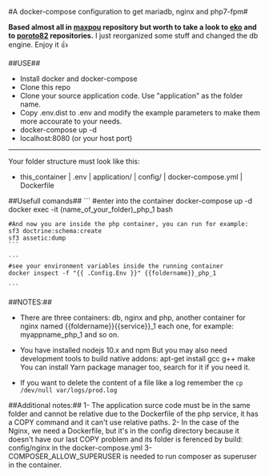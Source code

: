 #A docker-compose configuration to get mariadb, nginx and php7-fpm#

**Based almost all in [maxpou](https://github.com/maxpou/docker-symfony) repository but worth to take a look to [eko](https://github.com/eko/docker-symfony) and to [poroto82](https://github.com/poroto82/symfony-pgsql-nginx) repositories.**
I just reorganized some stuff and changed the db engine. 
Enjoy it  :thumbsup:

##USE##
- Install docker and docker-compose
- Clone this repo
- Clone your source application code. Use "application" as the folder name. 
- Copy .env.dist to .env and modify the example parameters to make them more accourate to your needs.
- docker-compose up -d
- localhost:8080 (or your host port)

---
Your folder structure must look like this:
- this_container
     | .env
     | application/
     | config/
     | docker-compose.yml
     | Dockerfile

##Usefull comands##
	```	
	#enter into the container
	docker-compose up -d	
	docker exec -it (name_of_your_folder)_php_1 bash
	
	#And now you are inside the php container, you can run for example:
	sf3 doctrine:schema:create
	sf3 assetic:dump
	```

	```
	#see your environment variables inside the running container
	docker inspect -f "{{ .Config.Env }}" {{foldername}}_php_1

	```

##NOTES:##
- There are three containers: db, nginx and php, another container for nginx named {{foldername}}{{service}}_1 each one, for example: myappname_php_1 and so on.

- You have installed nodejs 10.x and npm
But you may also need development tools to build native addons: apt-get install gcc g++ make
You can install Yarn package manager too, search for it if you need it.

- If you want to delete the content of a file like a log remember the
```cp /dev/null var/logs/prod.log```

##Additional notes:##
1- The application surce code must be in the same folder and cannot be relative due to the Dockerfile of the php service, it has a COPY command and it can't use relative paths.
2- In the case of the Nginx, we need a Dockerfile, but it's in the config directory because it doesn't have our last COPY problem and its folder is ferenced by build: config/nginx in the docker-compose.yml
3- COMPOSER_ALLOW_SUPERUSER is needed to run composer as superuser in the container.

